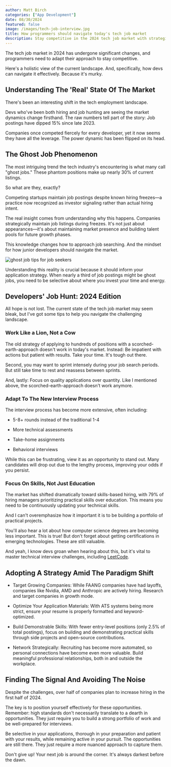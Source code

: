 ```yaml
---
author: Matt Birch
categories: ["App Development"]
date: 08/30/2024
featured: false
image: /images/tech-job-interview.jpg
title: How programmers should navigate today's tech job market
description: Stay competitive in the 2024 tech job market with strategic insights for programmers. Learn to navigate 'ghost jobs,' adapt to extended interviews, and focus on skill-building for success in a rapidly evolving landscape.
---
```


The tech job market in 2024 has undergone significant changes, and programmers need to adapt their approach to stay competitive.

Here's a holistic view of the current landscape. And, specifically, how devs can navigate it effectively. Because it's murky.

## Understanding The 'Real' State Of The Market

There's been an interesting shift in the tech employment landscape.

Devs who've been both hiring and job hunting are seeing the market dynamics change firsthand. The raw numbers tell part of the story: Job postings have dipped 15% since late 2023.

Companies once competed fiercely for every developer, yet it now seems they have all the leverage. The power dynamic has been flipped on its head.

## The Ghost Job Phenomenon

The most intriguing trend the tech industry's encountering is what many call "ghost jobs." These phantom positions make up nearly 30% of current listings.

So what are they, exactly?

Competing startups maintain job postings despite known hiring freezes—a practice now recognized as investor signaling rather than actual hiring intent.

The real insight comes from understanding why this happens. Companies strategically maintain job listings during freezes. It's not just about appearances—it's about maintaining market presence and building talent pools for future growth phases.

This knowledge changes how to approach job searching. And the mindset for how junior developers should navigate the market.

![ghost job tips for job seekers](/images/ghost-job-tips.jpg)

Understanding this reality is crucial because it should inform your application strategy. When nearly a third of job postings might be ghost jobs, you need to be selective about where you invest your time and energy.

## Developers' Job Hunt: 2024 Edition

All hope is not lost. The current state of the tech job market may seem bleak, but I've got some tips to help you navigate the challenging landscape.

### Work Like a Lion, Not a Cow

The old strategy of applying to hundreds of positions with a scorched-earth-approach doesn't work in today's market. Instead: Be impatient with actions but patient with results. Take your time. It's tough out there.

Second, you may want to sprint intensely during your job search periods. But still take time to rest and reassess between sprints.

And, lastly: Focus on quality applications over quantity. Like I mentioned above, the scorched-earth-approach doesn't work anymore.

### Adapt To The New Interview Process

The interview process has become more extensive, often including:

- 5-8+ rounds instead of the traditional 1-4

- More technical assessments

- Take-home assignments

- Behavioral interviews

While this can be frustrating, view it as an opportunity to stand out. Many candidates will drop out due to the lengthy process, improving your odds if you persist.

### Focus On Skills, Not Just Education

The market has shifted dramatically toward skills-based hiring, with 79% of hiring managers prioritizing practical skills over education. This means you need to be continuously updating your technical skills.

And I can't overemphasize how it important it is to be building a portfolio of practical projects.

You'll also hear a lot about how computer science degrees are becoming less important. This is true! But don't forget about getting certifications in emerging technologies. These are still valuable.

And yeah, I know devs groan when hearing about this, but it's vital to master technical interview challenges, including [LeetCode](https://leetcode.com/discuss/general-discussion/355251/A-few-helpful-links-to-posts-which-tell-you-HOW-to-grind-leetcode).

## Adopting A Strategy Amid The Paradigm Shift

- Target Growing Companies: While FAANG companies have had layoffs, companies like Nvidia, AMD and Anthropic are actively hiring. Research and target companies in growth mode.

- Optimize Your Application Materials: With ATS systems being more strict, ensure your resume is properly formatted and keyword-optimized.

- Build Demonstrable Skills: With fewer entry-level positions (only 2.5% of total postings), focus on building and demonstrating practical skills through side projects and open-source contributions.

- Network Strategically: Recruiting has become more automated, so personal connections have become even more valuable. Build meaningful professional relationships, both in and outside the workplace.

## Finding The Signal And Avoiding The Noise

Despite the challenges, over half of companies plan to increase hiring in the first half of 2024.

The key is to position yourself effectively for these opportunities. Remember: high standards don't necessarily translate to a dearth in opportunities. They just require you to build a strong portfolio of work and be well-prepared for interviews.

Be selective in your applications, thorough in your preparation and patient with your results, while remaining active in your pursuit. The opportunities are still there. They just require a more nuanced approach to capture them.

Don't give up! Your next job is around the corner. It's always darkest before the dawn.
